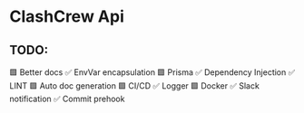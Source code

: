 # ClashCrew Api

## TODO:

🟩 Better docs
✅ EnvVar encapsulation
🟩 Prisma
✅ Dependency Injection
✅ LINT
🟩 Auto doc generation
🟩 CI/CD
✅ Logger
🟩 Docker
✅ Slack notification
✅ Commit prehook
